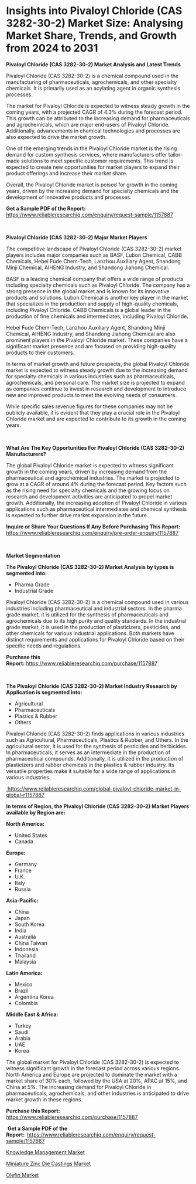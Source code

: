 <p><h1>Insights into Pivaloyl Chloride (CAS 3282-30-2) Market Size: Analysing Market Share, Trends, and Growth from 2024 to 2031</h1></p><p><strong>Pivaloyl Chloride (CAS 3282-30-2) Market Analysis and Latest Trends</strong></p>
<p><p>Pivaloyl Chloride (CAS 3282-30-2) is a chemical compound used in the manufacturing of pharmaceuticals, agrochemicals, and other specialty chemicals. It is primarily used as an acylating agent in organic synthesis processes.</p><p>The market for Pivaloyl Chloride is expected to witness steady growth in the coming years, with a projected CAGR of 4.3% during the forecast period. This growth can be attributed to the increasing demand for pharmaceuticals and agrochemicals, which are major end-users of Pivaloyl Chloride. Additionally, advancements in chemical technologies and processes are also expected to drive the market growth.</p><p>One of the emerging trends in the Pivaloyl Chloride market is the rising demand for custom synthesis services, where manufacturers offer tailor-made solutions to meet specific customer requirements. This trend is expected to create new opportunities for market players to expand their product offerings and increase their market share.</p><p>Overall, the Pivaloyl Chloride market is poised for growth in the coming years, driven by the increasing demand for specialty chemicals and the development of innovative products and processes.</p></p>
<p><strong>Get a Sample PDF of the Report:&nbsp;</strong> <a href="https://www.reliableresearchiq.com/enquiry/request-sample/1157887">https://www.reliableresearchiq.com/enquiry/request-sample/1157887</a></p>
<p>&nbsp;</p>
<p><strong>Pivaloyl Chloride (CAS 3282-30-2) Major Market Players</strong></p>
<p><p>The competitive landscape of Pivaloyl Chloride (CAS 3282-30-2) market players includes major companies such as BASF, Lubon Chemical, CABB Chemicals, Hebei Fude Chem-Tech, Lanzhou Auxiliary Agent, Shandong Minji Chemical, AIHENG Industry, and Shandong Jiahong Chemical. </p><p>BASF is a leading chemical company that offers a wide range of products including specialty chemicals such as Pivaloyl Chloride. The company has a strong presence in the global market and is known for its innovative products and solutions. Lubon Chemical is another key player in the market that specializes in the production and supply of high-quality chemicals, including Pivaloyl Chloride. CABB Chemicals is a global leader in the production of fine chemicals and intermediates, including Pivaloyl Chloride.</p><p>Hebei Fude Chem-Tech, Lanzhou Auxiliary Agent, Shandong Minji Chemical, AIHENG Industry, and Shandong Jiahong Chemical are also prominent players in the Pivaloyl Chloride market. These companies have a significant market presence and are focused on providing high-quality products to their customers.</p><p>In terms of market growth and future prospects, the global Pivaloyl Chloride market is expected to witness steady growth due to the increasing demand for specialty chemicals in various industries such as pharmaceuticals, agrochemicals, and personal care. The market size is projected to expand as companies continue to invest in research and development to introduce new and improved products to meet the evolving needs of consumers.</p><p>While specific sales revenue figures for these companies may not be publicly available, it is evident that they play a crucial role in the Pivaloyl Chloride market and are expected to contribute to its growth in the coming years.</p></p>
<p>&nbsp;</p>
<p><strong>What Are The Key Opportunities For Pivaloyl Chloride (CAS 3282-30-2) Manufacturers?</strong></p>
<p><p>The global Pivaloyl Chloride market is expected to witness significant growth in the coming years, driven by increasing demand from the pharmaceutical and agrochemical industries. The market is projected to grow at a CAGR of around 4% during the forecast period. Key factors such as the rising need for specialty chemicals and the growing focus on research and development activities are anticipated to propel market growth. Additionally, the increasing adoption of Pivaloyl Chloride in various applications such as pharmaceutical intermediates and chemical synthesis is expected to further drive market expansion in the future.</p></p>
<p><strong>Inquire or Share Your Questions If Any Before Purchasing This Report:</strong> <a href="https://www.reliableresearchiq.com/enquiry/pre-order-enquiry/1157887">https://www.reliableresearchiq.com/enquiry/pre-order-enquiry/1157887</a></p>
<p>&nbsp;</p>
<p><strong>Market Segmentation</strong></p>
<p><strong>The Pivaloyl Chloride (CAS 3282-30-2) Market Analysis by types is segmented into:</strong></p>
<p><ul><li>Pharma Grade</li><li>Industrial Grade</li></ul></p>
<p><p>Pivaloyl Chloride (CAS 3282-30-2) is a chemical compound used in various industries including pharmaceutical and industrial sectors. In the pharma grade market, it is utilized for the synthesis of pharmaceuticals and agrochemicals due to its high purity and quality standards. In the industrial grade market, it is used in the production of plasticizers, pesticides, and other chemicals for various industrial applications. Both markets have distinct requirements and applications for Pivaloyl Chloride based on their specific needs and regulations.</p></p>
<p><strong>Purchase this Report:&nbsp;</strong><a href="https://www.reliableresearchiq.com/purchase/1157887">https://www.reliableresearchiq.com/purchase/1157887</a></p>
<p>&nbsp;</p>
<p><strong>The Pivaloyl Chloride (CAS 3282-30-2) Market Industry Research by Application is segmented into:</strong></p>
<p><ul><li>Agricultural</li><li>Pharmaceuticals</li><li>Plastics & Rubber</li><li>Others</li></ul></p>
<p><p>Pivaloyl Chloride (CAS 3282-30-2) finds applications in various industries such as Agricultural, Pharmaceuticals, Plastics & Rubber, and Others. In the agricultural sector, it is used for the synthesis of pesticides and herbicides. In pharmaceuticals, it serves as an intermediate in the production of pharmaceutical compounds. Additionally, it is utilized in the production of plasticizers and rubber chemicals in the plastics & rubber industry. Its versatile properties make it suitable for a wide range of applications in various industries.</p></p>
<p><a href="https://www.reliableresearchiq.com/global-pivaloyl-chloride-market-in-global-r1157887">&nbsp;https://www.reliableresearchiq.com/global-pivaloyl-chloride-market-in-global-r1157887</a></p>
<p><strong>In terms of Region, the Pivaloyl Chloride (CAS 3282-30-2) Market Players available by Region are:</strong></p>
<p>
    <p> <strong> North America: </strong>
        <ul>
            <li>United States</li>
            <li>Canada</li>
        </ul>
        </p> 
    <p> <strong> Europe: </strong>
        <ul>
            <li>Germany</li>
            <li>France</li>
            <li>U.K.</li>
            <li>Italy</li>
            <li>Russia</li>
        </ul>
        </p> 
    <p> <strong> Asia-Pacific: </strong>
        <ul>
            <li>China</li>
            <li>Japan</li>
            <li>South Korea</li>
            <li>India</li>
            <li>Australia</li>
            <li>China Taiwan</li>
            <li>Indonesia</li>
            <li>Thailand</li>
            <li>Malaysia</li>
        </ul>
        </p> 
    <p> <strong> Latin America: </strong>
        <ul>
            <li>Mexico</li>
            <li>Brazil</li>
            <li>Argentina Korea</li>
            <li>Colombia</li>
        </ul>
        </p> 
    <p> <strong> Middle East & Africa: </strong>
        <ul>
            <li>Turkey</li>
            <li>Saudi</li>
            <li>Arabia</li>
            <li>UAE</li>
            <li>Korea</li>
        </ul>
    </p>
    </p>
<p><p>The global market for Pivaloyl Chloride (CAS 3282-30-2) is expected to witness significant growth in the forecast period across various regions. North America and Europe are projected to dominate the market with a market share of 30% each, followed by the USA at 20%, APAC at 15%, and China at 5%. The increasing demand for Pivaloyl Chloride in pharmaceuticals, agrochemicals, and other industries is anticipated to drive market growth in these regions.</p></p>
<p><strong>Purchase this Report: </strong><a href="https://www.reliableresearchiq.com/purchase/1157887">https://www.reliableresearchiq.com/purchase/1157887</a></p>
<p>&nbsp;<strong>Get a Sample PDF of the Report:&nbsp;&nbsp;</strong><a href="https://www.reliableresearchiq.com/enquiry/request-sample/1157887">https://www.reliableresearchiq.com/enquiry/request-sample/1157887</a></p>
<p><strong></strong></p>
<p><p><a href="https://github.com/nafiafirdania/Market-Research-Report-List-1/blob/main/knowledge-management-market.md">Knowledge Management Market</a></p><p><a href="https://github.com/kulaberyasin52/Market-Research-Report-List-1/blob/main/miniature-zinc-die-castings-market.md">Miniature Zinc Die Castings Market</a></p><p><a href="https://view.publitas.com/reportprime-1/global-olefin-market-by-product-type-by-application-by-region-and-companies-industry-segment-outlook-market-assessment-competition-scenario-trends-and-forecast-2024-2031/">Olefin Market</a></p></p>